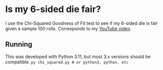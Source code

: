 # Is my 6-sided die fair?
I use the Chi-Squared Goodness of Fit test to see if my 6-sided die is fair given a sample 100 rolls.
Corresponds to my [YouTube video](https://www.youtube.com/watch?v=472CTkexvxc).

## Running
This was developed with Python 3.11, but most 3.x versions should be compatible.
`py chi_squared.py # or python3, python, etc`
